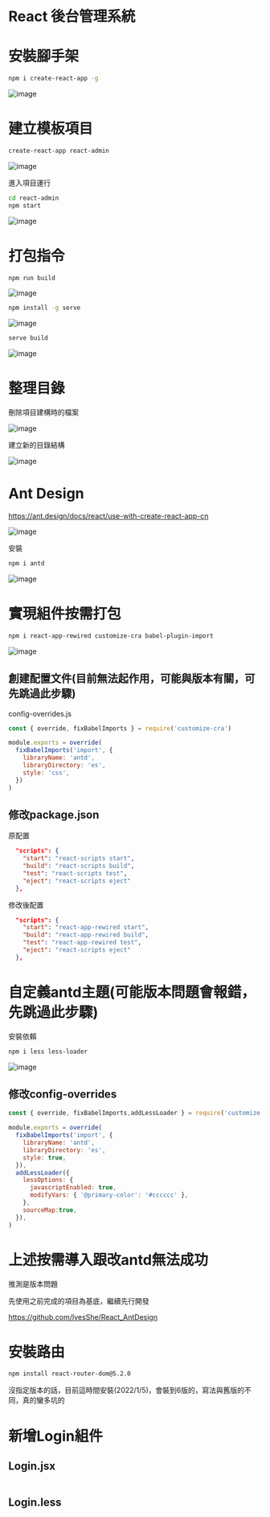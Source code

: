 # React 後台管理系統

# 安裝腳手架

```bash
npm i create-react-app -g
```

![image](./images/20220105115642.png)

# 建立模板項目

```bash
create-react-app react-admin
```
![image](./images/20220105115713.png)

進入項目運行
```bash
cd react-admin
npm start
```

![image](./images/20220105115933.png)


# 打包指令

```bash
npm run build
```
![image](./images/20220105135510.png)

```bash
npm install -g serve
```
![image](./images/20220105135535.png)

```bash
serve build
```
![image](./images/20220105135607.png)

# 整理目錄

刪除項目建構時的檔案

![image](./images/20220105143832.png)

建立新的目錄結構

![image](./images/20220105145543.png)

# Ant Design

https://ant.design/docs/react/use-with-create-react-app-cn

![image](./images/20220105150856.png)

安裝

```bash
npm i antd
```

![image](./images/20220105151201.png)

# 實現組件按需打包

```bash
npm i react-app-rewired customize-cra babel-plugin-import
```

![image](./images/20220105151434.png)

## 創建配置文件(目前無法起作用，可能與版本有關，可先跳過此步驟)

config-overrides.js

```js
const { override, fixBabelImports } = require('customize-cra')

module.exports = override(
  fixBabelImports('import', {
    libraryName: 'antd',
    libraryDirectory: 'es',
    style: 'css',
  })
)
```

## 修改package.json

原配置

```json
  "scripts": {
    "start": "react-scripts start",
    "build": "react-scripts build",
    "test": "react-scripts test",
    "eject": "react-scripts eject"
  },
```

修改後配置

```json
  "scripts": {
    "start": "react-app-rewired start",
    "build": "react-app-rewired build",
    "test": "react-app-rewired test",
    "eject": "react-scripts eject"
  },
```

# 自定義antd主題(可能版本問題會報錯，先跳過此步驟)

安裝依賴

```bash
npm i less less-loader
```

![image](./images/20220105153904.png)

## 修改config-overrides

```js
const { override, fixBabelImports,addLessLoader } = require('customize-cra')

module.exports = override(
  fixBabelImports('import', {
    libraryName: 'antd',
    libraryDirectory: 'es',
    style: true,
  }),
  addLessLoader({
    lessOptions: {
      javascriptEnabled: true,
      modifyVars: { '@primary-color': '#cccccc' },
    },
    sourceMap:true,
  }),
)
```

# 上述按需導入跟改antd無法成功

推測是版本問題

先使用之前完成的項目為基底，繼續先行開發

https://github.com/IvesShe/React_AntDesign

# 安裝路由

```bash
npm install react-router-dom@5.2.0
```

沒指定版本的話，目前這時間安裝(2022/1/5)，會裝到6版的，寫法與舊版的不同，真的蠻多坑的

# 新增Login組件

## Login.jsx

```js

```

## Login.less

```less

```
